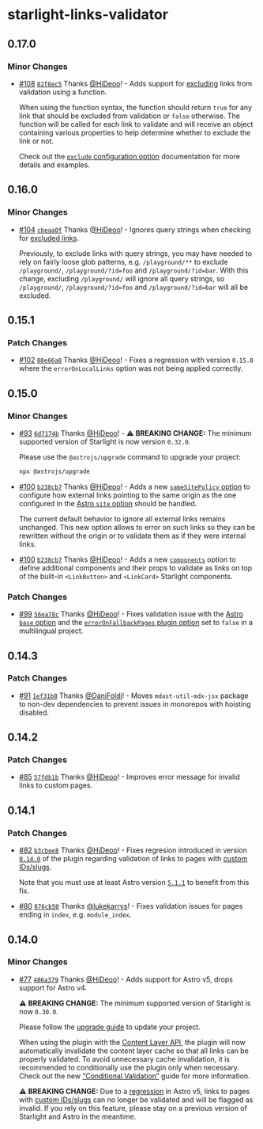# starlight-links-validator

## 0.17.0

### Minor Changes

- [#108](https://github.com/HiDeoo/starlight-links-validator/pull/108) [`82f8ec5`](https://github.com/HiDeoo/starlight-links-validator/commit/82f8ec5cff97d5b9e343440666a3bb67de216b00) Thanks [@HiDeoo](https://github.com/HiDeoo)! - Adds support for [excluding](https://starlight-links-validator.vercel.app/configuration#exclude) links from validation using a function.

  When using the function syntax, the function should return `true` for any link that should be excluded from validation or `false` otherwise. The function will be called for each link to validate and will receive an object containing various properties to help determine whether to exclude the link or not.

  Check out the [`exclude` configuration option](https://starlight-links-validator.vercel.app/configuration#exclude) documentation for more details and examples.

## 0.16.0

### Minor Changes

- [#104](https://github.com/HiDeoo/starlight-links-validator/pull/104) [`cbeaa0f`](https://github.com/HiDeoo/starlight-links-validator/commit/cbeaa0f10d757947940af77e5e9de308f97993a8) Thanks [@HiDeoo](https://github.com/HiDeoo)! - Ignores query strings when checking for [excluded links](https://starlight-links-validator.vercel.app/configuration#exclude).

  Previously, to exclude links with query strings, you may have needed to rely on fairly loose glob patterns, e.g. `/playground/**` to exclude `/playground/`, `/playground/?id=foo` and `/playground/?id=bar`. With this change, excluding `/playground/` will ignore all query strings, so `/playground/`, `/playground/?id=foo` and `/playground/?id=bar` will all be excluded.

## 0.15.1

### Patch Changes

- [#102](https://github.com/HiDeoo/starlight-links-validator/pull/102) [`88e66a8`](https://github.com/HiDeoo/starlight-links-validator/commit/88e66a8236eeb419ae50e4aac046500600951cc9) Thanks [@HiDeoo](https://github.com/HiDeoo)! - Fixes a regression with version `0.15.0` where the `errorOnLocalLinks` option was not being applied correctly.

## 0.15.0

### Minor Changes

- [#93](https://github.com/HiDeoo/starlight-links-validator/pull/93) [`6d7174b`](https://github.com/HiDeoo/starlight-links-validator/commit/6d7174bcc6a2bb39f287a50bbdda29a6af4c16c8) Thanks [@HiDeoo](https://github.com/HiDeoo)! - ⚠️ **BREAKING CHANGE:** The minimum supported version of Starlight is now version `0.32.0`.

  Please use the `@astrojs/upgrade` command to upgrade your project:

  ```sh
  npx @astrojs/upgrade
  ```

- [#100](https://github.com/HiDeoo/starlight-links-validator/pull/100) [`b238cb7`](https://github.com/HiDeoo/starlight-links-validator/commit/b238cb7bd3db5f8fe848c317ba52d5ab44eb853e) Thanks [@HiDeoo](https://github.com/HiDeoo)! - Adds a new [`sameSitePolicy` option](https://starlight-links-validator.vercel.app/configuration#samesitepolicy) to configure how external links pointing to the same origin as the one configured in the [Astro `site` option](https://docs.astro.build/en/reference/configuration-reference/#site) should be handled.

  The current default behavior to ignore all external links remains unchanged. This new option allows to error on such links so they can be rewritten without the origin or to validate them as if they were internal links.

- [#100](https://github.com/HiDeoo/starlight-links-validator/pull/100) [`b238cb7`](https://github.com/HiDeoo/starlight-links-validator/commit/b238cb7bd3db5f8fe848c317ba52d5ab44eb853e) Thanks [@HiDeoo](https://github.com/HiDeoo)! - Adds a new [`components`](https://starlight-links-validator.vercel.app/configuration#components) option to define additional components and their props to validate as links on top of the built-in `<LinkButton>` and `<LinkCard>` Starlight components.

### Patch Changes

- [#99](https://github.com/HiDeoo/starlight-links-validator/pull/99) [`56ea78c`](https://github.com/HiDeoo/starlight-links-validator/commit/56ea78cefa40f554f88a32181daae1a82ec2fa9a) Thanks [@HiDeoo](https://github.com/HiDeoo)! - Fixes validation issue with the [Astro `base` option](https://docs.astro.build/en/reference/configuration-reference/#base) and the [`errorOnFallbackPages` plugin option](https://starlight-links-validator.vercel.app/configuration#erroronfallbackpages) set to `false` in a multilingual project.

## 0.14.3

### Patch Changes

- [#91](https://github.com/HiDeoo/starlight-links-validator/pull/91) [`1ef31b8`](https://github.com/HiDeoo/starlight-links-validator/commit/1ef31b81e7c5321a7481df6111d9161c4608fd4e) Thanks [@DaniFoldi](https://github.com/DaniFoldi)! - Moves `mdast-util-mdx-jsx` package to non-dev dependencies to prevent issues in monorepos with hoisting disabled.

## 0.14.2

### Patch Changes

- [#85](https://github.com/HiDeoo/starlight-links-validator/pull/85) [`57fdb1b`](https://github.com/HiDeoo/starlight-links-validator/commit/57fdb1b2f85f023e4b053480fd9ea5adb69a9e2a) Thanks [@HiDeoo](https://github.com/HiDeoo)! - Improves error message for invalid links to custom pages.

## 0.14.1

### Patch Changes

- [#82](https://github.com/HiDeoo/starlight-links-validator/pull/82) [`b3cbee8`](https://github.com/HiDeoo/starlight-links-validator/commit/b3cbee83fb54f5bd6dd06b01bb8397758c081752) Thanks [@HiDeoo](https://github.com/HiDeoo)! - Fixes regresion introduced in version [`0.14.0`](https://github.com/HiDeoo/starlight-links-validator/releases/tag/starlight-links-validator%400.14.0) of the plugin regarding validation of links to pages with [custom IDs/slugs](https://docs.astro.build/en/guides/content-collections/#defining-custom-ids).

  Note that you must use at least Astro version [`5.1.1`](https://github.com/withastro/astro/releases/tag/astro%405.1.1) to benefit from this fix.

- [#80](https://github.com/HiDeoo/starlight-links-validator/pull/80) [`876cb50`](https://github.com/HiDeoo/starlight-links-validator/commit/876cb5094d10a56a1be04b7cdc27e4f89fb1b681) Thanks [@lukekarrys](https://github.com/lukekarrys)! - Fixes validation issues for pages ending in `index`, e.g. `module_index`.

## 0.14.0

### Minor Changes

- [#77](https://github.com/HiDeoo/starlight-links-validator/pull/77) [`486a379`](https://github.com/HiDeoo/starlight-links-validator/commit/486a379c5bda40584126c376e14a3c82c23bd449) Thanks [@HiDeoo](https://github.com/HiDeoo)! - Adds support for Astro v5, drops support for Astro v4.

  ⚠️ **BREAKING CHANGE:** The minimum supported version of Starlight is now `0.30.0`.

  Please follow the [upgrade guide](https://github.com/withastro/starlight/releases/tag/%40astrojs/starlight%400.30.0) to update your project.

  When using the plugin with the [Content Layer API](https://docs.astro.build/en/guides/content-collections), the plugin will now automatically invalidate the content layer cache so that all links can be properly validated. To avoid unnecessary cache invalidation, it is recommended to conditionally use the plugin only when necessary. Check out the new [“Conditional Validation”](https://starlight-links-validator.vercel.app/guides/conditional-validation/) guide for more information.

  ⚠️ **BREAKING CHANGE:** Due to a [regression](https://github.com/withastro/astro/issues/12778) in Astro v5, links to pages with [custom IDs/slugs](https://docs.astro.build/en/guides/content-collections/#defining-custom-ids) can no longer be validated and will be flagged as invalid. If you rely on this feature, please stay on a previous version of Starlight and Astro in the meantime.
